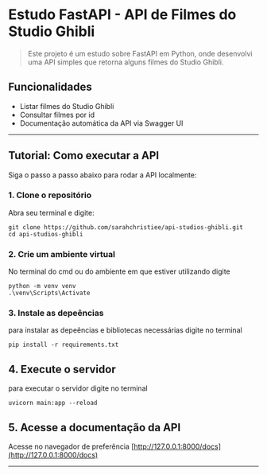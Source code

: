 # Estudo FastAPI - API de Filmes do Studio Ghibli

>Este projeto é um estudo sobre FastAPI em Python, onde desenvolvi uma API simples que retorna alguns filmes do Studio Ghibli.

## Funcionalidades

- Listar filmes do Studio Ghibli
- Consultar filmes por id
- Documentação automática da API via Swagger UI

---

## Tutorial: Como executar a API

Siga o passo a passo abaixo para rodar a API localmente:

### 1. Clone o repositório
Abra seu terminal e digite:

```
git clone https://github.com/sarahchristiee/api-studios-ghibli.git
cd api-studios-ghibli
```

### 2. Crie um ambiente virtual
No terminal do cmd ou do ambiente em que estiver utilizando digite

```
python -m venv venv
.\venv\Scripts\Activate
```

### 3. Instale as depeências
para instalar as depeências e bibliotecas necessárias digite no terminal

```
pip install -r requirements.txt
```

## 4. Execute o servidor
para executar o servidor digite no terminal

```
uvicorn main:app --reload
```

## 5. Acesse a documentação da API

Acesse no navegador de preferência
[http://127.0.0.1:8000/docs](http://127.0.0.1:8000/docs)

---

